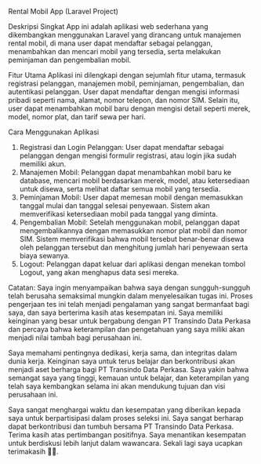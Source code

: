 Rental Mobil App (Laravel Project)

Deskripsi Singkat
App ini adalah aplikasi web sederhana yang dikembangkan menggunakan Laravel yang dirancang untuk manajemen rental mobil, di mana user dapat mendaftar sebagai pelanggan, menambahkan dan mencari mobil yang tersedia, serta melakukan peminjaman dan pengembalian mobil.

Fitur Utama
Aplikasi ini dilengkapi dengan sejumlah fitur utama, termasuk registrasi pelanggan, manajemen mobil, peminjaman, pengembalian, dan autentikasi pelanggan. User dapat mendaftar dengan mengisi informasi pribadi seperti nama, alamat, nomor telepon, dan nomor SIM. Selain itu, user dapat menambahkan mobil baru dengan mengisi detail seperti merek, model, nomor plat, dan tarif sewa per hari.

Cara Menggunakan Aplikasi
1.	Registrasi dan Login Pelanggan: User dapat mendaftar sebagai pelanggan dengan mengisi formulir registrasi, atau login jika sudah memiliki akun.
2.	Manajemen Mobil: Pelanggan dapat menambahkan mobil baru ke database, mencari mobil berdasarkan merek, model, atau ketersediaan untuk disewa, serta melihat daftar semua mobil yang tersedia.
3.	Peminjaman Mobil: User dapat memesan mobil dengan memasukkan tanggal mulai dan tanggal selesai penyewaan. Sistem akan memverifikasi ketersediaan mobil pada tanggal yang diminta.
4.	Pengembalian Mobil: Setelah menggunakan mobil, pelanggan dapat mengembalikannya dengan memasukkan nomor plat mobil dan nomor SIM. Sistem memverifikasi bahwa mobil tersebut benar-benar disewa oleh pelanggan tersebut dan menghitung jumlah hari penyewaan serta biaya sewanya.
5.	Logout: Pelanggan dapat keluar dari aplikasi dengan menekan tombol Logout, yang akan menghapus data sesi mereka.

Catatan:
Saya ingin menyampaikan bahwa saya dengan sungguh-sungguh telah berusaha semaksimal mungkin dalam menyelesaikan tugas ini. Proses pengerjaan tes ini telah menjadi pengalaman yang sangat bermanfaat bagi saya, dan saya berterima kasih atas kesempatan ini. Saya memiliki keinginan yang besar untuk bergabung dengan PT Transindo Data Perkasa dan percaya bahwa keterampilan dan pengetahuan yang saya miliki akan menjadi nilai tambah bagi perusahaan ini.

Saya memahami pentingnya dedikasi, kerja sama, dan integritas dalam dunia kerja. Keinginan saya untuk terus belajar dan berkontribusi akan menjadi aset berharga bagi PT Transindo Data Perkasa. Saya yakin bahwa semangat saya yang tinggi, kemauan untuk belajar, dan keterampilan yang telah saya kembangkan selama ini akan mendukung tujuan dan visi perusahaan ini.

Saya sangat menghargai waktu dan kesempatan yang diberikan kepada saya untuk berpartisipasi dalam proses seleksi ini. Saya sangat berharap dapat berkontribusi dan tumbuh bersama PT Transindo Data Perkasa. Terima kasih atas pertimbangan positifnya. Saya menantikan kesempatan untuk berdiskusi lebih lanjut dalam wawancara. Sekali lagi saya ucapkan terimakasih 🙏🏻.
